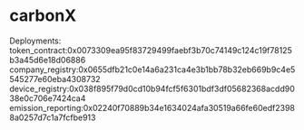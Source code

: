 # carbonX

Deployments:
token_contract:0x0073309ea95f83729499faebf3b70c74149c124c19f78125b3a45d6e18d06886
company_registry:0x0655dfb21c0e14a6a231ca4e3b1bb78b32eb669b9c4e5545277e60eba4308732
device_registry:0x038f895f79d0cd10b94fcf5f6301bdf3df05682368acdd9038e0c706e7424ca4
emission_reporting:0x02240f70889b34e1634024afa30519a66fe60edf23988a0257d7c1a7fcfbe913